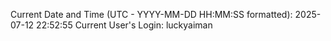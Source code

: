 Current Date and Time (UTC - YYYY-MM-DD HH:MM:SS formatted): 2025-07-12 22:52:55
Current User's Login: luckyaiman
